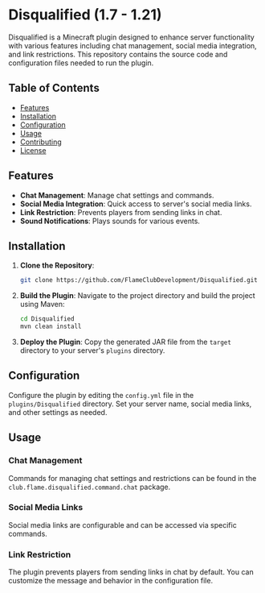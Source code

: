 # Disqualified (1.7 - 1.21)

Disqualified is a Minecraft plugin designed to enhance server functionality with various features including chat management, social media integration, and link restrictions. This repository contains the source code and configuration files needed to run the plugin.

## Table of Contents

- [Features](#features)
- [Installation](#installation)
- [Configuration](#configuration)
- [Usage](#usage)
- [Contributing](#contributing)
- [License](#license)

## Features

- **Chat Management**: Manage chat settings and commands.
- **Social Media Integration**: Quick access to server's social media links.
- **Link Restriction**: Prevents players from sending links in chat.
- **Sound Notifications**: Plays sounds for various events.

## Installation

1. **Clone the Repository**:
    ```sh
    git clone https://github.com/FlameClubDevelopment/Disqualified.git
    ```

2. **Build the Plugin**:
    Navigate to the project directory and build the project using Maven:
    ```sh
    cd Disqualified
    mvn clean install
    ```

3. **Deploy the Plugin**:
    Copy the generated JAR file from the `target` directory to your server's `plugins` directory.

## Configuration

Configure the plugin by editing the `config.yml` file in the `plugins/Disqualified` directory. Set your server name, social media links, and other settings as needed.

## Usage

### Chat Management

Commands for managing chat settings and restrictions can be found in the `club.flame.disqualified.command.chat` package.

### Social Media Links

Social media links are configurable and can be accessed via specific commands.

### Link Restriction

The plugin prevents players from sending links in chat by default. You can customize the message and behavior in the configuration file.
